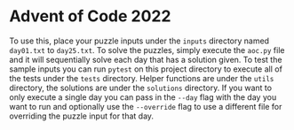 # Advent of Code 2022

To use this, place your puzzle inputs under the `inputs` directory named `day01.txt` to `day25.txt`. To solve the puzzles, simply execute the `aoc.py` file and it will sequentially solve each day that has a solution given. To test the sample inputs you can run `pytest` on this project directory to execute all of the tests under the `tests` directory. Helper functions are under the `utils` directory, the solutions are under the `solutions` directory. If you want to only execute a single day you can pass in the `--day` flag with the day you want to run and optionally use the `--override` flag to use a different file for overriding the puzzle input for that day.
